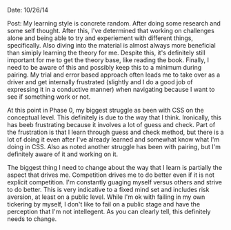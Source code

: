 Date: 10/26/14

Post: My learning style is concrete random. After doing some research and some self thought. After this, I've determined that working on challenges alone and being able to try and experiement with different things, specifically. Also diving into the material is almost always more beneficial than simiply learning the theory for me. Despite this, it's definitely still important for me to get the theory base, like reading the book. Finally, I need to be aware of this and possibly keep this to a minimum during pairing. My trial and error based approach often leads me to take over as a driver and get internally frustrated (slightly and I do a good job of expressing it in a conductive manner) when navigating because I want to see if something work or not.

At this point in Phase 0, my biggest struggle as been with CSS on the conceptual level. This definitely is due to the way that I think. Ironically, this has beeb frustrating because it involves a lot of guess and check. Part of the frustration is that I learn through guess and check method, but there is a lot of doing it even after I've already learned and somewhat know what I'm doing in CSS. Also as noted another struggle has been with pairing, but I'm definitely aware of it and working on it.

The biggest thing I need to change about the way that I learn is partially the aspect that drives me. Competition drives me to do better even if it is not explicit competition. I'm constantly guaging myself versus others and strive to do better. This is very indicative to a fixed mind set and includes risk aversion, at least on a public level. While I'm ok with failing in my own tickering by myself, I don't like to fail on a public stage and have the perception that I'm not intellegent. As you can clearly tell, this definitely needs to change.